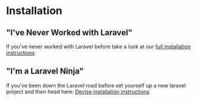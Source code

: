 # Installation

## "I've Never Worked with Laravel"

If you've never worked with Laravel before take a look at our [full installation instructions](./full-installation-instructions)

## "I'm a Laravel Ninja"

If you've been down the Laravel road before set yourself up a new laravel project and then head here: [Devise installation instructions](devise-installation-instructions)
